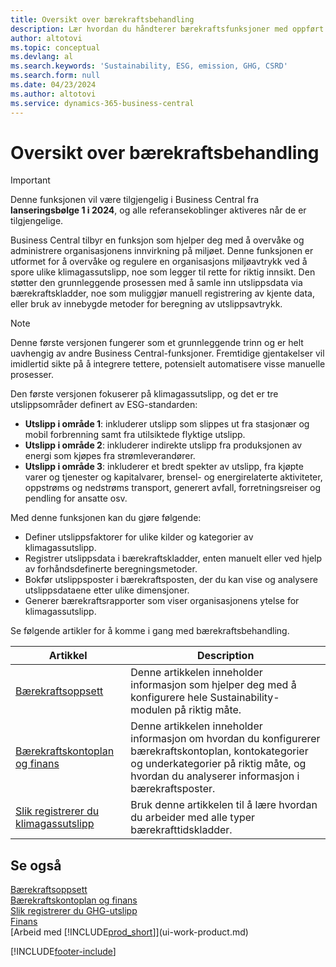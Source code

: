 ```yaml
---
title: Oversikt over bærekraftsbehandling
description: Lær hvordan du håndterer bærekraftsfunksjoner med oppført informasjon og ressurser.
author: altotovi
ms.topic: conceptual
ms.devlang: al
ms.search.keywords: 'Sustainability, ESG, emission, GHG, CSRD'
ms.search.form: null
ms.date: 04/23/2024
ms.author: altotovi
ms.service: dynamics-365-business-central
---
```


# <a name="sustainability-management-overview"></a>Oversikt over bærekraftsbehandling

>[!IMPORTANT]
>Denne funksjonen vil være tilgjengelig i Business Central fra **lanseringsbølge 1 i 2024**, og alle referansekoblinger aktiveres når de er tilgjengelige.

Business Central tilbyr en funksjon som hjelper deg med å overvåke og administrere organisasjonens innvirkning på miljøet. Denne funksjonen er utformet for å overvåke og regulere en organisasjons miljøavtrykk ved å spore ulike klimagassutslipp, noe som legger til rette for riktig innsikt. Den støtter den grunnleggende prosessen med å samle inn utslippsdata via bærekraftskladder, noe som muliggjør manuell registrering av kjente data, eller bruk av innebygde metoder for beregning av utslippsavtrykk. 

>[!NOTE]
>Denne første versjonen fungerer som et grunnleggende trinn og er helt uavhengig av andre Business Central-funksjoner. Fremtidige gjentakelser vil imidlertid sikte på å integrere tettere, potensielt automatisere visse manuelle prosesser.

Den første versjonen fokuserer på klimagassutslipp, og det er tre utslippsområder definert av ESG-standarden:  

- **Utslipp i område 1**: inkluderer utslipp som slippes ut fra stasjonær og mobil forbrenning samt fra utilsiktede flyktige utslipp.  
- **Utslipp i område 2**: inkluderer indirekte utslipp fra produksjonen av energi som kjøpes fra strømleverandører.   
- **Utslipp i område 3**: inkluderer et bredt spekter av utslipp, fra kjøpte varer og tjenester og kapitalvarer, brensel- og energirelaterte aktiviteter, oppstrøms og nedstrøms transport, generert avfall, forretningsreiser og pendling for ansatte osv. 

Med denne funksjonen kan du gjøre følgende:   

- Definer utslippsfaktorer for ulike kilder og kategorier av klimagassutslipp. 
- Registrer utslippsdata i bærekraftskladder, enten manuelt eller ved hjelp av forhåndsdefinerte beregningsmetoder.  
- Bokfør utslippsposter i bærekraftsposten, der du kan vise og analysere utslippsdataene etter ulike dimensjoner. 
- Generer bærekraftsrapporter som viser organisasjonens ytelse for klimagassutslipp.

Se følgende artikler for å komme i gang med bærekraftsbehandling.  

|  Artikkel  |  Description  |  
|--------|--------------| 
|[Bærekraftsoppsett](finance-sustainability-setup.md) | Denne artikkelen inneholder informasjon som hjelper deg med å konfigurere hele Sustainability-modulen på riktig måte. |
|[Bærekraftskontoplan og finans](finance-sustainability-accounts-ledger.md) | Denne artikkelen inneholder informasjon om hvordan du konfigurerer bærekraftskontoplan, kontokategorier og underkategorier på riktig måte, og hvordan du analyserer informasjon i bærekraftsposter. |
|[Slik registrerer du klimagassutslipp](finance-sustainability-journal.md) | Bruk denne artikkelen til å lære hvordan du arbeider med alle typer bærekrafttidskladder. |


## <a name="see-also"></a>Se også
[Bærekraftsoppsett](finance-sustainability-setup.md)   
[Bærekraftskontoplan og finans](finance-sustainability-accounts-ledger.md)   
[Slik registrerer du GHG-utslipp](finance-sustainability-journal.md)  
[Finans](finance.md)    
[Arbeid med [!INCLUDE[prod_short](includes/prod_short.md)]](ui-work-product.md)  


[!INCLUDE[footer-include](includes/footer-banner.md)]
